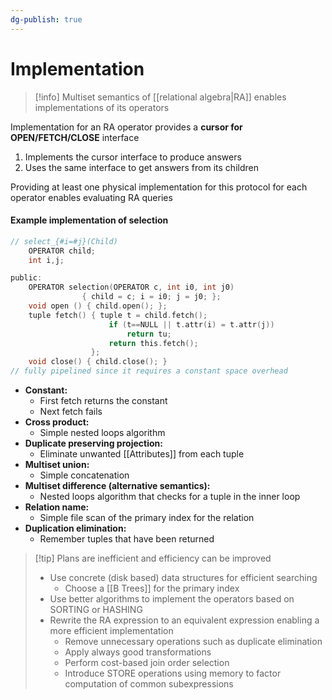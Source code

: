 ```yaml
---
dg-publish: true
---
```

# Implementation

> [!info] Multiset semantics of [[relational algebra|RA]] enables implementations of its operators

Implementation for an RA operator provides a **cursor for OPEN/FETCH/CLOSE** interface
1. Implements the cursor interface to produce answers
2. Uses the same interface to get answers from its children

Providing at least one physical implementation for this protocol for each operator enables evaluating RA queries

#### Example implementation of selection
```c
// select_{#i=#j}(Child)
    OPERATOR child;
    int i,j;

public:
    OPERATOR selection(OPERATOR c, int i0, int j0)
                { child = c; i = i0; j = j0; };
    void open () { child.open(); };
    tuple fetch() { tuple t = child.fetch();
                      if (t==NULL || t.attr(i) = t.attr(j))
                          return tu;
                      return this.fetch();
                  };
    void close() { child.close(); }
// fully pipelined since it requires a constant space overhead 
```
* **Constant:**
	* First fetch returns the constant
	* Next fetch fails
* **Cross product:**
	* Simple nested loops algorithm
* **Duplicate preserving projection:**
	* Eliminate unwanted [[Attributes]] from each tuple
* **Multiset union:**
	* Simple concatenation
* **Multiset difference (alternative semantics):**
	* Nested loops algorithm that checks for a tuple in the inner loop 
* **Relation name:**
	* Simple file scan of the primary index for the relation
* **Duplication elimination:**
	* Remember tuples that have  been returned


> [!tip] Plans are inefficient and efficiency can be improved
> * Use concrete (disk based) data structures for efficient searching
> 	* Choose a [[B Trees]] for the primary index
> * Use better algorithms to implement the operators based on SORTING or HASHING
> * Rewrite the RA expression to an equivalent expression enabling a more efficient implementation
> 	* Remove unnecessary operations such as duplicate elimination
> 	* Apply always good transformations
> 	* Perform cost-based join order selection
> 	* Introduce STORE operations using memory to factor computation of common subexpressions
